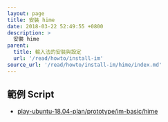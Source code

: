 ```yaml
---
layout: page
title: 安裝 hime
date: 2018-03-22 52:49:55 +0800
description: >
  安裝 hime
parent:
  title: 輸入法的安裝與設定
  url: '/read/howto/install-im'
source_url: '/read/howto/install-im/hime/index.md'
---
```



## 範例 Script

* [play-ubuntu-18.04-plan/prototype/im-basic/hime](https://github.com/samwhelp/play-ubuntu-18.04-plan/tree/master/prototype/im-basic/hime)
